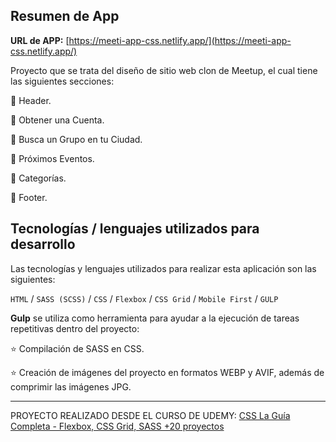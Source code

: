 ## Resumen de App

**URL de APP:** [https://meeti-app-css.netlify.app/](https://meeti-app-css.netlify.app/)

Proyecto que se trata del diseño de sitio web clon de Meetup, el cual tiene las siguientes secciones:

🚀 Header.

🚀 Obtener una Cuenta.

🚀 Busca un Grupo en tu Ciudad.

🚀 Próximos Eventos.

🚀 Categorías.

🚀 Footer.

## Tecnologías / lenguajes utilizados para desarrollo

Las tecnologías y lenguajes utilizados para realizar esta aplicación son las siguientes:

`HTML` / `SASS (SCSS)` / `CSS` / `Flexbox` / `CSS Grid` / `Mobile First` / `GULP`

**Gulp** se utiliza como herramienta para ayudar a la ejecución de tareas repetitivas dentro del proyecto:

⭐ Compilación de SASS en CSS.

⭐ Creación de imágenes del proyecto en formatos WEBP y AVIF, además de comprimir las imágenes JPG.

---

PROYECTO REALIZADO DESDE EL CURSO DE UDEMY: [CSS La Guía Completa - Flexbox, CSS Grid, SASS +20 proyectos](https://www.udemy.com/course/css-grid-y-flexbox-la-guia-definitiva-crea-10-proyectos/)
